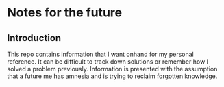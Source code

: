 # Notes for the future  

## Introduction  

This repo contains information that I want onhand for my personal reference. It can be difficult to track down solutions or remember how I solved a problem previously. Information is presented with the assumption that a future me has amnesia and is trying to reclaim forgotten knowledge.  
